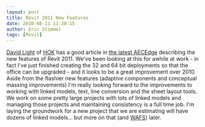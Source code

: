 ```yaml
---
layout: post
title: Revit 2011 New Features
date: 2010-08-11 11:20:15
author: Eric Stimmel
tags: [Revit]
---
```


[David Light][] of [HOK][] has a good article in [the latest AECEdge][] describing the new features of Revit 2011. We've been looking at this for awhile at work - in fact I've just finished creating the 32 and 64 bit deployments so that the office can be upgraded - and it looks to be a great improvement over 2010. Aside from the flashier new features (adaptive components and conceptual massing improvements) I'm really looking forward to the improvements to working with linked models, text, line conversion and the sheet layout tools. We work on some pretty large projects with lots of linked models and managing those projects and maintaining consistency is a full time job. I'm laying the groundwork for a new project that we are estimating will have dozens of linked models... but more on that (and [WAFS][]) later.

  [David Light]: http://autodesk-revit.blogspot.com/
  [HOK]: http://www.hok.com
  [the latest AECEdge]: http://www.augiaecedge.com/pdfs/AUGIAECEDGE_Spring10_hr.pdf
  [WAFS]: http://en.wikipedia.org/wiki/Wide_area_file_services

